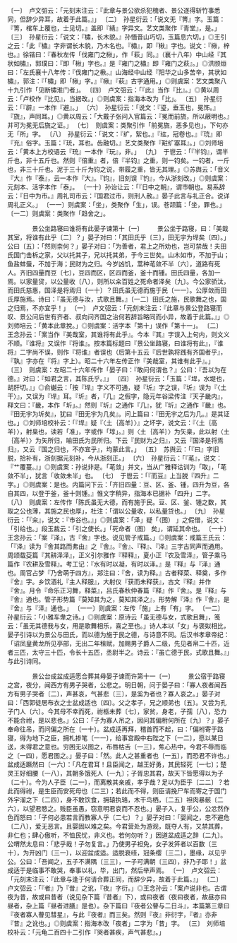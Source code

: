 <!-- { "loadSidebar": true } -->
〔一〕　卢文弨云：「元刻末注云：『此章与景公欲杀犯槐者、景公逐得斩竹事悉同，但辞少异耳，故着于此篇。』」
〔二〕　孙星衍云：「说文无『箐』字。玉篇：『箐，棺车上覆也，士见切。』盖即『綪』字异文。艺文类聚作『青堂』，是。」
〔三〕　孙星衍云：「说文：『橚，长木貌。』孙愐音山巧切，玉篇息六切。」◎王引之云：「此『橚』字非谓长木貌，乃木名也。『橚』，即『楸』字也。说文：『楸，梓也。』徐锴曰：『春秋左传「伐雍门之楸」，作「萩」同。』（襄十八年）中山经『其状如橚』，郭璞曰：『即「楸」字也。』是『雍门之橚』即『雍门之萩』。」◎洪颐烜曰：「左氏襄十八年传：『伐雍门之楸。』山海经中山经『阳华之山多苦辛，其状如橚』，郭注：『「橚」即「楸」字。』『楸』『萩』古字通用。」◎则虞案：艺文类聚八十九引作「见断橚淮门者」。
〔四〕　卢文弨云：「『此』当作『比』。」◎黄以周云：「卢校作『比见』，当据改。」◎则虞案：指海本改为「比」。
〔五〕　孙星衍云：「『辟』一本作『避』。」
〔六〕　孙星衍云：「说文：『瑬，垂玉也，冕饰。』『旒』，声同耳。」◎黄以周云：「大戴子张问入官篇云：『冕而前旒，所以蔽明也。』并可为冕无后旒之证。」
〔七〕　则虞案：类聚引作「前冕旒，恶多见也」。下句亦无「所」字。
〔八〕　孙星衍云：「说文：『纩，絮也。』『纮，冠卷也。』『珫』即『充』俗字。玉篇：『珫，耳也。齿融切。』艺文类聚作『黈纩塞耳』。」◎刘师培云：「黄本上方校语云『珫』一本作『玩』，非。」
〔九〕　于鬯云：「『半钧』，谓半斤也，非十五斤也。然则『倍重』者，倍『半钧』之重，则一钧矣。一钧者，一斤也，非三十斤也。泥于三十斤为钧之说，带履之重，皆无其理。」◎苏舆云：「音义『大』作『泰』，云一本作『大』。『钧』，旧刻误『钓』，今从浙刻改。」◎则虞案：元刻本、活字本作「泰」。
〔一十〕孙诒让云：「『日中之朝』，谓市朝也。易系辞云：『日中为市。』周礼司市云：『国君过市，则刑人赦。』晏子此言与礼正合。说详周礼正义。」
〔一一〕则虞案：「坐」，类聚作「生」，误。苍颉篇：「坐，罪也。」
〔一二〕则虞案：类聚作「趋舍之」。



　　　　景公坐路寝曰谁将有此晏子谏第十〔一〕
　　景公坐于路寝，曰：「美哉其室，将谁有此乎〔二〕？」晏子对曰：「其田氏乎〔三〕，田无宇为垾矣〔四〕。」公曰〔五〕：「然则柰何？」晏子对曰：「为善者，君上之所劝也，岂可禁哉！夫田氏国门击柝之家，父以托其子，兄以托其弟，于今三世矣。山木如市，不加于山；鱼盐蚌蜃，不加于海；民财为之归。今岁凶饥，蒿种芼敛不半〔六〕，道路有死人。齐旧四量而豆〔七〕，豆四而区，区四而釜，釜十而锺。田氏四量，各加一焉。以家量贷，以公量收〔八〕，则所以籴百姓之死命者泽矣〔九〕。今公家骄汰，而田氏慈惠，国泽是将焉归〔一十〕？田氏虽无德而施于民〔一一〕。公厚敛而田氏厚施焉。诗曰：『虽无德与汝，式歌且舞。』〔一二〕田氏之施，民歌舞之也，国之归焉，不亦宜乎！」
〔一〕　卢文弨云：「元刻末注云：『此章与景公登路寝而叹、景公问后世有齐者、叔向问齐国之治何若辞旨略同而小异，故着于此篇。』」◎刘师培云：「黄本此章挩。」◎则虞案：活字本「第十」误作「第十一」。
〔二〕　王念孙云：「案当作『美哉室，其谁将有此乎』。今本『其』字误入上句内，则文义不顺。『谁将』又误作『将谁』。按本篇标题曰『景公坐路寝，曰谁将有此』，『谁将』二字尚不误，则作『将谁』者误也（后第十五云『后世孰将践有齐国者乎』，『孰』字亦在『将』字上）。昭二十六年左传正作『美哉室，其谁有此乎』。」
〔三〕　则虞案：左昭二十六年传作「晏子曰：『敢问何谓也？』公曰：『吾以为在德。』对曰：『如君之言，其陈氏乎。』」
〔四〕　孙星衍云：「玉篇：『垾，水堤也，胡肝切。』」◎俞樾云：「按『垾』字义不可通，疑『圻』字之误，『圻』误为『〈土干〉』，又误为『垾』耳。『圻』者，『几』之假字，隐元年谷梁传注『天子畿内』，释文曰：『畿，本作「圻」。』然则『圻』之通作『几』，犹『圻』之通作『畿』也。『田无宇为圻矣』，犹曰『田无宇为几矣』。问上篇曰：『田无宇之后为几。』是其证也。」◎刘师培校补云：「『垾』疑『〈土｛高羊｝〉』之坏字，说文云：『〈土｛高羊｝〉，射臬也，读若「准」，字或作「埻」。』则〈土｛高羊｝〉为矢臬，此以射〈土｛高羊｝〉为矢所归，喻田氏为民所归。下云『民财为之归』，又云『国泽是将焉归』，又云『国之归也，不亦宜乎』，均蒙此言。」
〔五〕　苏舆云：「『曰』字旧脱，拾补有，浙刻据元刻补，今从浙刻正。」
〔六〕　孙星衍云：「『芼』，说文：『艹覆蔓。』」◎则虞案：孙说非是。「芼敛」并文，当从广雅释诂训为「取」，「芼敛不半」，犹言「收敛未半」也。
〔七〕　于鬯云：「『而豆』上当脱『四升』二字。」◎则虞案：是也。内篇问下云：「齐旧四量：豆、区、釜、锺，四升为豆，各自其四，以登于釜，釜十则锺。』惟文字稍异，指海本已据补「四升」二字。
〔八〕　则虞案：左传作「陈氏虽无大德，而有施于民。豆、区、釜、锺之数，其取之公也薄，其施之民也厚」，杜注：「谓以公量收，以私量贷也。」
〔九〕　孙星衍云：「『籴』，说文：『市谷也。』」◎则虞案：「泽」疑「（图） 」之假借，说文：「引给也。」段玉裁云：「引之使长。」「死命者（图） 矣」，谓延其命也。
〔一十〕王念孙云：「案『泽』，古『舍』字也。说见管子戒篇。」◎则虞案：戒篇王氏云：「『泽』读为『舍其路而弗由』之『舍』。『舍』、『释』、『泽』三字古同声而通用。周颂载芟篇『其耕泽泽』，正义引尔雅作『释释』，夏小正『农及雪泽』，管子乘马篇作『农耕及雪释』。考工记：『水有时以凝，有时以泽。』是『释』与『泽』通也。周官占梦『乃舍萌于四方』，郑注曰：『舍，读为释。』古者释菜、释奠，多作『舍』字。乡饮酒礼『主人释服』，大射仪『获而未释获』，古文『释』并作『舍』。月令『命乐正习舞，释菜』，吕氏春秋仲春篇『释』作『舍』。是『释』与『舍』通也。管子形势篇『莫知其为之，莫知其泽之』，形势解『泽』作『舍』，是『舍』与『泽』通也。」
〔一一〕则虞案：左传「施」上有「有」字。
〔一二〕孙星衍云：「小雅车舝之诗。」◎则虞案：原诗云「虽无德与女，式歌且舞」，笺云：「虽无其德我与女，用是歌舞相乐，喜之至也。」诗人本以「女」与褒姒相比，晏子引诗以为景公与田氏，而以德为施于民之德，与诗意不同。后汉书孝章帝纪：「诏凤皇黄龙所见亭部，无出二年租赋，加赐男子爵人二级，先见者帛二十匹，近者三匹，太守三十匹，令长十五匹，丞尉半之。诗云：『虽亡德于民，式歌且舞。』」与此引诗同。



　　　　景公台成盆成适愿合葬其母晏子谏而许第十一〔一〕
　　景公宿于路寝之宫，夜分，闻西方有男子哭者，公悲之。明日朝，问于晏子曰：「寡人夜者闻西方有男子哭者〔二〕，声甚哀，气甚悲〔三〕，是奚为者也？寡人哀之。」晏子对曰：「西郭徒居布衣之士盆成适也〔四〕。父之孝子，兄之顺弟也〔五〕。又尝为孔子门人〔六〕。今其母不幸而死，祔柩未葬〔七〕，家贫，身老，子孺〔八〕，恐力不能合祔，是以悲也。」公曰：「子为寡人吊之，因问其偏柎何所在〔九〕？」晏子奉命往吊，而问偏之所在〔一十〕。盆成适再拜，稽首而不起，曰：「偏柎寄于路寝，得为地下之臣，拥札掺笔〔一一〕，给事宫殿中右陛之下〔一二〕，愿以某日送，未得君之意也。穷困无以图之，布唇枯舌〔一三〕，焦心热中，今君不辱而临之〔一四〕，愿君图之。」晏子曰：「然。此人之甚重者也〔一五〕，而恐君不许也。」盆成适蹶然曰〔一六〕：「凡在君耳！且臣闻之，越王好勇，其民轻死〔一七〕；楚灵王好细腰〔一八〕，其朝多饿死人〔一九〕；子胥忠其君，故天下皆愿得以为子〔二十〕。今为人子臣〔二一〕，而离散其亲戚，孝乎哉？足以为臣乎〔二二〕？若此而得祔，是生臣而安死母也〔二三〕；若此而不得，则臣请挽尸车而寄之于国门外宇溜之下〔二四〕，身不敢饮食，拥辕执辂，木干鸟栖，〔二五〕袒肉暴骸〔二六〕，以望君愍之。贱臣虽愚，窃意明君哀而不忍也。」晏子入，复乎公，公忿然作色而怒曰：「子何必患若言而教寡人乎〔二七〕？」晏子对曰：「婴闻之，忠不避危〔二八〕，爱无恶言。且婴固以难之矣。今君营处为游观，既夺人有，又禁其葬，非仁也；肆心傲听，不恤民忧，非义也。若何勿听？」因道盆成适之辞〔二九〕。公喟然太息曰：「悲乎哉！子勿复言。」乃使男子袒免，女子发笄者以百数〔三十〕，为开凶门〔三一〕，以迎盆成适。适脱衰绖，冠条缨〔三二〕，墨缘，以见乎公。公曰：「吾闻之，五子不满隅〔三三〕，一子可满朝〔三四〕，非乃子耶！」盆成适于是临事不敢哭，奉事以礼，毕，出门，然后举声焉。
〔一〕　卢文弨云：「元刻末注云：『此章与逢于何请合葬正同，而辞少异，故着于此篇。』」
〔二〕　卢文弨云：「『者』乃『昔』之讹，『夜』字衍。」◎王念孙云：「案卢说非也。古谓夜为昔，故或曰昔者（说见杂下篇『昔者』下），或曰夜者（夜曰夜者，故昼亦曰昼者，杂上篇『昼者进膳』是也）。杂下篇曰『夜者公瞢与二日斗』，本篇第三章曰『夜者寡人瞢见彗星』，与此『夜者』而三矣。然则『夜』非衍字，『者』亦非『昔』之讹也。」◎则虞案：指海本改「夜者」二字为「昔」字。
〔三〕　刘师培校补云：「元龟二百四十二引作『哭者甚疾，声气甚悲』。」
